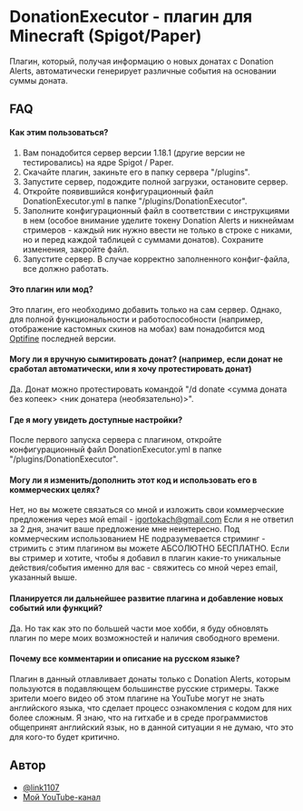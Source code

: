 
# DonationExecutor - плагин для Minecraft (Spigot/Paper)

Плагин, который, получая информацию о новых донатах с Donation Alerts, автоматически генерирует различные события на основании суммы доната.

## FAQ

#### Как этим пользоваться?

1. Вам понадобится сервер версии 1.18.1 (другие версии не тестировались) на ядре Spigot / Paper.
2. Скачайте плагин, закиньте его в папку сервера "/plugins".
3. Запустите сервер, подождите полной загрузки, остановите сервер.
4. Откройте появившийся конфигурационный файл DonationExecutor.yml в папке "/plugins/DonationExecutor".
5. Заполните конфигурационный файл в соответствии с инструкциями в нем (особое внимание уделите токену Donation Alerts и никнеймам стримеров - каждый ник нужно ввести не только в строке с никами, но и перед каждой таблицей с суммами донатов). Сохраните изменения, закройте файл.
6. Запустите сервер. В случае корректно заполненного конфиг-файла, все должно работать.


#### Это плагин или мод?

Это плагин, его необходимо добавить только на сам сервер. Однако, для полной функциональности и работоспособности (например, отображение кастомных скинов на мобах) вам понадобится мод [Optifine](https://optifine.net/downloads) последней версии.

#### Могу ли я вручную сымитировать донат? (например, если донат не сработал автоматически, или я хочу протестировать донат)
Да. Донат можно протестировать командой "/d donate <сумма доната без копеек> <ник донатера (необязательно)>".

#### Где я могу увидеть доступные настройки?

После первого запуска сервера с плагином, откройте конфигурационный файл DonationExecutor.yml в папке "/plugins/DonationExecutor".

#### Могу ли я изменить/дополнить этот код и использовать его в коммерческих целях?

Нет, но вы можете связаться со мной и изложить свои коммерческие предложения через мой email - igortokach@gmail.com
Если я не ответил за 2 дня, значит ваше предложение мне неинтересно.
Под коммерческим использованием НЕ подразумевается стриминг - стримить с этим плагином вы можете АБСОЛЮТНО БЕСПЛАТНО. 
Если вы стример и хотите, чтобы я добавил в плагин какие-то уникальные действия/события именно для вас - свяжитесь со мной через email, указанный выше.

#### Планируется ли дальнейшее развитие плагина и добавление новых событий или функций?

Да. Но так как это по большей части мое хобби, я буду обновлять плагин по мере моих возможностей и наличия свободного времени.

#### Почему все комментарии и описание на русском языке?

Плагин в данный отлавливает донаты только с Donation Alerts, которым пользуются в подавляющем большинстве русские стримеры. Также зрители моего видео об этом плагине на YouTube могут не знать английского языка, что сделает процесс ознакомления с кодом для них более сложным.
Я знаю, что на гитхабе и в среде программистов общепринят английский язык, но в данной ситуации я не думаю, что это для кого-то будет критично.
## Автор

- [@link1107](https://www.github.com/link1107)
- [Мой YouTube-канал](https://youtube.com/c/ИгорьЛинк)

